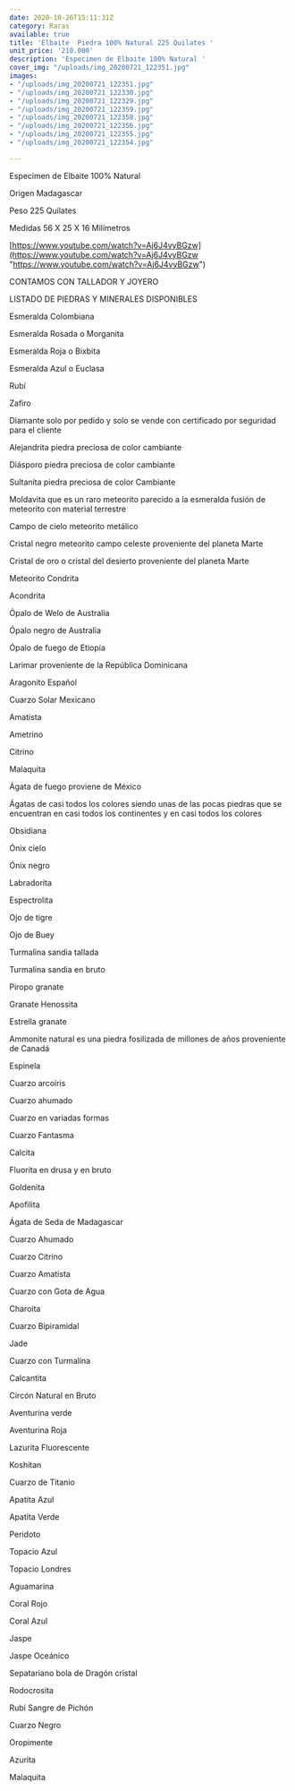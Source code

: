 ```yaml
---
date: 2020-10-26T15:11:31Z
category: Raras
available: true
title: 'Elbaite  Piedra 100% Natural 225 Quilates '
unit_price: '210.000'
description: 'Especimen de Elbaite 100% Natural '
cover_img: "/uploads/img_20200721_122351.jpg"
images:
- "/uploads/img_20200721_122351.jpg"
- "/uploads/img_20200721_122330.jpg"
- "/uploads/img_20200721_122329.jpg"
- "/uploads/img_20200721_122359.jpg"
- "/uploads/img_20200721_122358.jpg"
- "/uploads/img_20200721_122356.jpg"
- "/uploads/img_20200721_122355.jpg"
- "/uploads/img_20200721_122354.jpg"

---
```

Especimen de Elbaite 100% Natural 

Origen Madagascar 

Peso 225 Quilates 

Medidas 56 X 25 X 16 Milímetros 

[https://www.youtube.com/watch?v=Aj6J4vyBGzw](https://www.youtube.com/watch?v=Aj6J4vyBGzw "https://www.youtube.com/watch?v=Aj6J4vyBGzw")

CONTAMOS CON TALLADOR Y JOYERO 

LISTADO DE PIEDRAS Y MINERALES DISPONIBLES 

Esmeralda Colombiana 

Esmeralda Rosada o Morganita

Esmeralda Roja o Bixbita

Esmeralda Azul o Euclasa 

Rubí 

Zafiro 

Diamante solo por pedido y solo se vende con certificado por seguridad para el cliente

Alejandrita piedra preciosa de color cambiante 

Diásporo piedra preciosa de color cambiante 

Sultanita piedra preciosa de color Cambiante 

Moldavita que es un raro meteorito parecido a la esmeralda fusión de meteorito con material terrestre 

Campo de cielo meteorito metálico 

Cristal negro meteorito campo celeste proveniente del planeta Marte 

Cristal de oro o cristal del desierto proveniente del planeta Marte 

Meteorito Condrita 

Acondrita 

Ópalo de Welo de Australia 

Ópalo negro de Australia 

Ópalo de fuego de Etiopía 

Larimar proveniente de la República Dominicana 

Aragonito Español 

Cuarzo Solar Mexicano 

Amatista 

Ametrino 

Citrino 

Malaquita 

Ágata de fuego proviene de México 

Ágatas de casi todos los colores siendo unas de las pocas piedras que se encuentran en casi todos los continentes y en casi todos los colores 

Obsidiana 

Ónix cielo 

Ónix negro 

Labradorita 

Espectrolita

Ojo de tigre 

Ojo de Buey

Turmalina sandia tallada 

Turmalina sandia en bruto 

Piropo granate 

Granate Henossita

Estrella granate 

Ammonite natural es una piedra fosilizada de millones de años proveniente de Canadá 

Espinela 

Cuarzo arcoíris 

Cuarzo ahumado 

Cuarzo en variadas formas 

Cuarzo Fantasma 

Calcita 

Fluorita en drusa y en bruto 

Goldenita 

Apofilita 

Ágata de Seda de Madagascar 

Cuarzo Ahumado 

Cuarzo Citrino 

Cuarzo Amatista 

Cuarzo con Gota de Agua 

Charoita 

Cuarzo Bipiramidal 

Jade 

Cuarzo con Turmalina

Calcantita

Circón Natural en Bruto

Aventurina verde 

Aventurina Roja

Lazurita Fluorescente 

Koshitan

Cuarzo de Titanio

Apatita Azul 

Apatita Verde 

Peridoto

Topacio Azul

Topacio Londres

Aguamarina 

Coral Rojo 

Coral Azul

Jaspe 

Jaspe Oceánico 

Sepatariano bola de Dragón cristal 

Rodocrosita 

Rubí Sangre de Pichón 

Cuarzo Negro 

Oropimente 

Azurita 

Malaquita